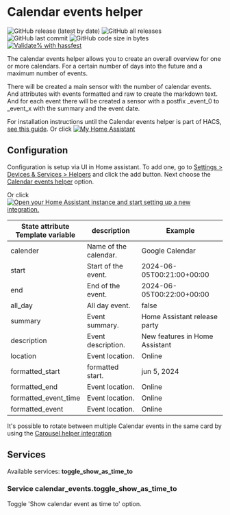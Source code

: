 # Calendar events helper

![GitHub release (latest by date)](https://img.shields.io/github/v/release/kgn3400/calendar_events)
![GitHub all releases](https://img.shields.io/github/downloads/kgn3400/calendar_events/total)
![GitHub last commit](https://img.shields.io/github/last-commit/kgn3400/calendar_events)
![GitHub code size in bytes](https://img.shields.io/github/languages/code-size/kgn3400/calendar_events)
[![Validate% with hassfest](https://github.com/kgn3400/calendar_events/workflows/Validate%20with%20hassfest/badge.svg)](https://github.com/kgn3400/calendar_events/actions/workflows/hassfest.yaml)

The calendar events helper allows you to create an overall overview for one or more calendars. For a certain number of days into the future and a maximum number of events.

There will be created a main sensor with the number of calendar events. And attributes with events formatted and raw to create the markdown text.
And for each event there will be created a sensor with a postfix _event_0 to _event_x with the summary and the event date.

For installation instructions until the Calendar events helper is part of HACS, [see this guide](https://hacs.xyz/docs/faq/custom_repositories).
Or click
[![My Home Assistant](https://img.shields.io/badge/Home%20Assistant-%2341BDF5.svg?style=flat&logo=home-assistant&label=Add%20to%20HACS)](https://my.home-assistant.io/redirect/hacs_repository/?owner=kgn3400&repository=calendar_events&category=integration)

## Configuration

Configuration is setup via UI in Home assistant. To add one, go to [Settings > Devices & Services > Helpers](https://my.home-assistant.io/redirect/helpers) and click the add button. Next choose the [Calendar events helper](https://my.home-assistant.io/redirect/config_flow_start?domain=calendar_events) option.

Or click
[![Open your Home Assistant instance and start setting up a new integration.](https://my.home-assistant.io/badges/config_flow_start.svg)](https://my.home-assistant.io/redirect/config_flow_start/?domain=calendar_events)
<br>
<!-- <img src="images/config.png" width="400" height="auto" alt="Config"> -->
<!--
<img src="https://github.com/kgn3400/calendar_events/blob/main/images/config.png" width="400" height="auto" alt="Config">
<br/>
<br/>
-->

| State attribute<br/>Template variable| description              | Example                           |
| -------------------- | --------------------- | --------------------------------- |
| calender             | Name of the calendar. | Google Calendar                   |
| start                | Start of the event.   | 2024-06-05T00:21:00+00:00         |
| end                  | End of the event.     | 2024-06-05T00:22:00+00:00         |
| all_day              | All day event.        | false                             |
| summary              | Event summary.        | Home Assistant release party      |
| description          | Event description.    | New features in Home Assistant    |
| location             | Event location.       | Online                            |
| formatted_start      | formatted start.      | jun 5, 2024                       |
| formatted_end        | Event location.       | Online                            |
| formatted_event_time | Event location.       | Online                            |
| formatted_event      | Event location.       | Online                            |

It's possible to rotate between multiple Calendar events in the same card by using the [Carousel helper integration](https://github.com/kgn3400/carousel)

## Services

Available services: __toggle_show_as_time_to__

### Service calendar_events.toggle_show_as_time_to

Toggle 'Show calendar event as time to' option.
